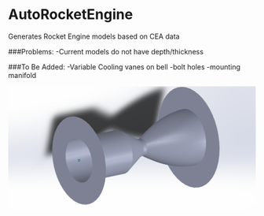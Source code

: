 # AutoRocketEngine
Generates Rocket Engine models based on CEA data

###Problems:
  -Current models do not have depth/thickness
  
 ###To Be Added:
   -Variable Cooling vanes on bell
   -bolt holes
   -mounting manifold

<img src = https://github.com/jsmartini/AutoRocketEngine/blob/master/rerender1.PNG></img>
